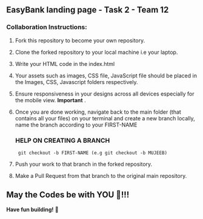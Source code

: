 ## EasyBank landing page - Task 2 - Team 12

### Collaboration Instructions:

1. Fork this repository to become your own repository.
2. Clone the forked repository to your local machine i.e your laptop.
3. Write your HTML code in the index.html
4. Your assets such as images, CSS file, JavaScript file should be placed in the Images, CSS, Javascript folders respectively.
5. Ensure responsiveness in your designs across all devices especially for the mobile view. **Important** .
6. Once you are done working, navigate back to the main folder (that contains all your files) on your terminal and create a new
    branch locally, name the branch according to your FIRST-NAME 

    ### HELP ON CREATING A BRANCH
        git checkout -b FIRST-NAME (e.g git checkout -b MUJEEB) 

7. Push your work to that branch in the forked repository.
8. Make a Pull Request from that branch to the original main repository.

## May the Codes be with YOU 👋!!!

**Have fun building!** 🚀

